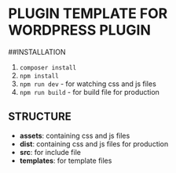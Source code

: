 # PLUGIN TEMPLATE FOR WORDPRESS PLUGIN

##INSTALLATION
1. ```composer install```
2. ```npm install```
3. ```npm run dev``` - for watching css and js files
4. ```npm run build``` - for build file for production

## STRUCTURE
- **assets**: containing css and js files
- **dist**: containing css and js files for production
- **src**: for include file
- **templates**: for template files